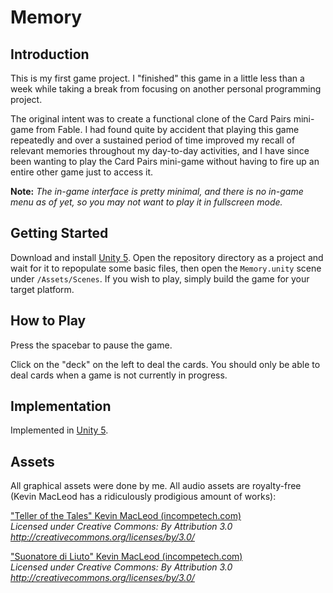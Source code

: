 # Memory

## Introduction

This is my first game project. I "finished" this game in a little less than a week while taking a break from focusing on another personal programming project.

The original intent was to create a functional clone of the Card Pairs mini-game from Fable.  I had found quite by accident that playing this game repeatedly and over a sustained period of time improved my recall of relevant memories throughout my day-to-day activities, and I have since been wanting to play the Card Pairs mini-game without having to fire up an entire other game just to access it.

**Note:** *The in-game interface is pretty minimal, and there is no in-game menu as of yet, so you may not want to play it in fullscreen mode.*

## Getting Started

Download and install [Unity 5](https://unity3d.com/get-unity).  Open the repository directory as a project and wait for it to repopulate some basic files, then open the `Memory.unity` scene under `/Assets/Scenes`. If you wish to play, simply build the game for your target platform.

## How to Play

Press the spacebar to pause the game.

Click on the "deck" on the left to deal the cards. You should only be able to deal cards when a game is not currently in progress.

## Implementation

Implemented in [Unity 5](https://unity3d.com/).

## Assets

All graphical assets were done by me.  All audio assets are royalty-free (Kevin MacLeod has a ridiculously prodigious amount of works):

["Teller of the Tales" Kevin MacLeod (incompetech.com)](http://incompetech.com/music/royalty-free/index.html?isrc=USUAN1400020)  
*Licensed under Creative Commons: By Attribution 3.0  
http://creativecommons.org/licenses/by/3.0/*  

["Suonatore di Liuto" Kevin MacLeod (incompetech.com)](http://incompetech.com/music/royalty-free/index.html?isrc=USUAN1400023)  
*Licensed under Creative Commons: By Attribution 3.0  
http://creativecommons.org/licenses/by/3.0/*  
